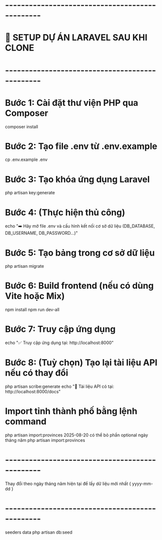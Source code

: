 # -----------------------------------------------
# 🚀 SETUP DỰ ÁN LARAVEL SAU KHI CLONE
# -----------------------------------------------

# Bước 1: Cài đặt thư viện PHP qua Composer
composer install

# Bước 2: Tạo file .env từ .env.example
cp .env.example .env

# Bước 3: Tạo khóa ứng dụng Laravel
php artisan key:generate

# Bước 4: (Thực hiện thủ công)
echo "➡️ Hãy mở file .env và cấu hình kết nối cơ sở dữ liệu (DB_DATABASE, DB_USERNAME, DB_PASSWORD...)"

# Bước 5: Tạo bảng trong cơ sở dữ liệu
php artisan migrate

# Bước 6: Build frontend (nếu có dùng Vite hoặc Mix)
npm install
npm run dev-all

# Bước 7: Truy cập ứng dụng
echo "✅ Truy cập ứng dụng tại: http://localhost:8000"

# Bước 8: (Tuỳ chọn) Tạo lại tài liệu API nếu có thay đổi
php artisan scribe:generate
echo "📘 Tài liệu API có tại: http://localhost:8000/docs"

# Import tỉnh thành phố bằng lệnh command 
php artisan import:provinces 2025-08-20
có thể bỏ phần optional ngày tháng năm 
php artisan import:provinces
# -----------------------------------------------
Thay đổi theo ngày tháng năm hiện tại để lấy dữ liệu mới nhất { yyyy-mm-dd }

# -----------------------------------------------
seeders data
php artisan db:seed 
